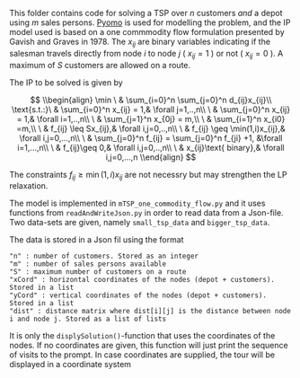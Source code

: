 This folder contains code for solving a TSP over $n$ customers *and* a depot using $m$ sales persons.
[Pyomo](http://www.pyomo.org/) is used for modelling the problem, and the IP model used is based on a one commmodity flow formulation presented by
Gavish and Graves in 1978. The $x_{ij}$ are binary variables indicating if the salesman travels directly from node $i$ to node $j$ ( $x_{ij}=1$ ) or not 
( $x_{ij}=0$ ). A maximum of $S$ customers are allowed on a route. 

The IP to be solved is given by 

$$
\\begin{align}
  \min        \ & \sum_{i=0}^n \sum_{j=0}^n d_{ij}x_{ij}\\
  \text{s.t.:}\ & \sum_{i=0}^n x_{ij} = 1,& \forall j=1,..,n\\
              \ & \sum_{j=0}^n x_{ij} = 1,& \forall i=1,..,n\\
              \ & \sum_{j=1}^n x_{0j} = m,\\
              \ & \sum_{i=1}^n x_{i0} =m,\\
              \ & f_{ij} \leq Sx_{ij},& \forall i,j=0,..,n\\
              \ & f_{ij} \geq \min(1,i)x_{ij},& \forall i,j=0,...,n\\
              \ & \sum_{j=0}^n f_{ij} = \sum_{j=0}^n f_{ji} +1, &\forall i=1,...,n\\
              \ & f_{ij}\geq 0,& \forall i,j=0,..,n\\
              \ & x_{ij}\text{ binary},& \forall i,j=0,...,n
\\end{align}
$$

The constraints $f_{ij} \geq \min(1,i)x_{ij}$ are not necessry but may strengthen the LP relaxation.


The model is implemented in `mTSP_one_commodity_flow.py` and it uses functions from `readAndWriteJson.py` in order to read data from a Json-file.
Two data-sets are given, namely `small_tsp_data` and `bigger_tsp_data`.

The data is stored in a Json fil using the format
```
"n" : number of customers. Stored as an integer
"m" : number of sales persons available
"S" : maximum number of customers on a route
"xCord" : horizontal coordinates of the nodes (depot + customers). Stored in a list
"yCord" : vertical coordinates of the nodes (depot + customers). Stored in a list
"dist" : distance matrix where dist[i][j] is the distance between node i and node j. Stored as a list of lists
```

It is only the `displySolution()`-function that uses the coordinates of the nodes. 
If no coordinates are given, this function will just print the sequence of visits to the prompt.
In case coordinates are supplied, the tour will be displayed in a coordinate system
